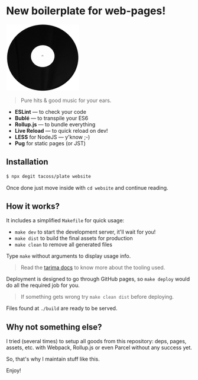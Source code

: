 # New boilerplate for web-pages!

![12in](src/resources/images/12inches_small.png)

> Pure hits &amp; good music for your ears.

- **ESLint** &mdash; to check your code
- **Bublé** &mdash; to transpile your ES6
- **Rollup.js** &mdash; to bundle everything
- **Live Reload** &mdash; to quick reload on dev!
- **LESS** for NodeJS &mdash; y'know ;-)
- **Pug** for static pages (or JST)

## Installation

```bash
$ npx degit tacoss/plate website
```

Once done just move inside with `cd website` and continue reading.

## How it works?

It includes a simplified `Makefile` for quick usage:

- `make dev` to start the development server, it'll wait for you!
- `make dist` to build the final assets for production
- `make clean` to remove all generated files

Type `make` without arguments to display usage info.

> Read the [tarima docs](https://github.com/tacoss/tarima#tarima) to know more about the tooling used.

Deployment is designed to go through GitHub pages, so `make deploy` would do all the required job for you.

> If something gets wrong try `make clean dist` before deploying.

Files found at `./build` are ready to be served.

## Why not something else?

I tried (several times) to setup all goods from this repository: deps, pages, assets, etc. with Webpack, Rollup.js or even Parcel without any success yet.

So, that's why I maintain stuff like this.

Enjoy!
